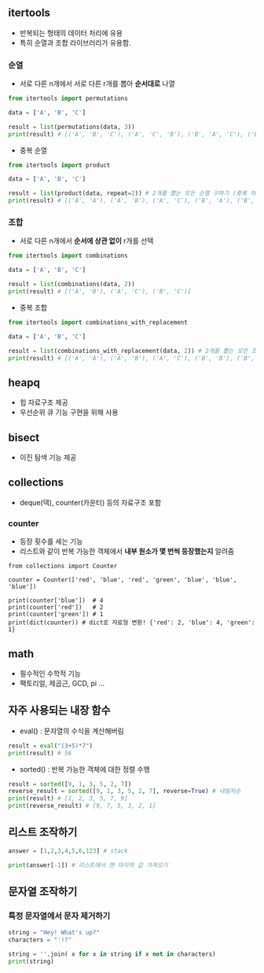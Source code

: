 
## itertools
- 반복되는 형태의 데이터 처리에 유용
- 특히 순열과 조합 라이브러리가 유용함.

### 순열
- 서로 다른 n개에서 서로 다른 r개를 뽑아 **순서대로** 나열
```py
from itertools import permutations

data = ['A', 'B', 'C']

result = list(permutations(data, 3))
print(result) # [('A', 'B', 'C'), ('A', 'C', 'B'), ('B', 'A', 'C'), ('B', 'C', 'A'), ('C', 'A', 'B'), ('C', 'B', 'A')]
```
- 중복 순열
```py
from itertools import product

data = ['A', 'B', 'C']

result = list(product(data, repeat=2)) # 2개를 뽑는 모든 순열 구하기 (중복 허용)
print(result) # [('A', 'A'), ('A', 'B'), ('A', 'C'), ('B', 'A'), ('B', 'B'), ('B', 'C'), ('C', 'A'), ('C', 'B'), ('C', 'C')]
```

### 조합
- 서로 다른 n개에서 **순서에 상관 없이** r개를 선택
```py
from itertools import combinations

data = ['A', 'B', 'C']

result = list(combinations(data, 2))
print(result) # [('A', 'B'), ('A', 'C'), ('B', 'C')]
```
- 중복 조합
```py
from itertools import combinations_with_replacement

data = ['A', 'B', 'C']

result = list(combinations_with_replacement(data, 2)) # 2개를 뽑는 모든 조합 구하기 (중복 허용)
print(result) # [('A', 'A'), ('A', 'B'), ('A', 'C'), ('B', 'B'), ('B', 'C'), ('C', 'C')]
```

## heapq
- 힙 자료구조 제공
- 우선순위 큐 기능 구현을 위해 사용

## bisect
- 이진 탐색 기능 제공

## collections
- deque(덱), counter(카운터) 등의 자료구조 포함

### counter
- 등장 횟수를 세는 기능
- 리스트와 같이 반복 가능한 객체에서 **내부 원소가 몇 번씩 등장했는지** 알려줌
```Py
from collections import Counter

counter = Counter(['red', 'blue', 'red', 'green', 'blue', 'blue', 'blue'])

print(counter['blue'])  # 4
print(counter['red'])   # 2
print(counter['green']) # 1
print(dict(counter)) # dict로 자료형 변환! {'red': 2, 'blue': 4, 'green': 1}
```

## math
- 필수적인 수학적 기능
- 팩토리얼, 제곱근, GCD, pi ...

## 자주 사용되는 내장 함수
- eval() : 문자열의 수식을 계산해버림

```python
result = eval("(3+5)*7")
print(result) # 56
```

- sorted() : 반복 가능한 객체에 대한 정렬 수행

```py
result = sorted([9, 1, 3, 5, 2, 7])
reverse_result = sorted([9, 1, 3, 5, 2, 7], reverse=True) # 내림차순
print(result) # [1, 2, 3, 5, 7, 9]
print(reverse_result) # [9, 7, 5, 3, 2, 1]
```

## 리스트 조작하기
```py
answer = [1,2,3,4,5,6,123] # stack

print(answer[-1]) # 리스트에서 맨 마지막 값 가져오기
```

## 문자열 조작하기

### 특정 문자열에서 문자 제거하기
```py
string = "Hey! What's up?"
characters = "'!?"

string = ''.join( x for x in string if x not in characters)
print(string)
```
